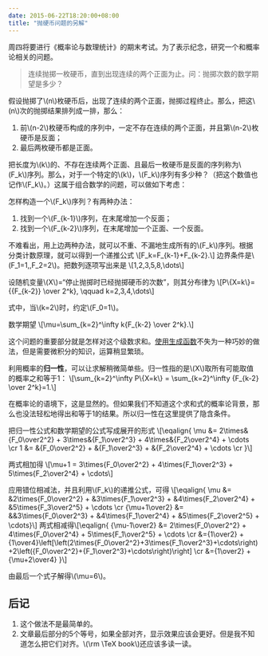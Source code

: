 ```yaml
---
date: 2015-06-22T18:20:00+08:00
title: "抛硬币问题的另解"
---
```


周四将要进行《概率论与数理统计》的期末考试。为了表示纪念，研究一个和概率论相关的问题。

> 连续抛掷一枚硬币，直到出现连续的两个正面为止。问：抛掷次数的数学期望是多少？

<!--more-->

假设抛掷了\\(n\\)枚硬币后，出现了连续的两个正面，抛掷过程终止。那么，把这\\(n\\)次的抛掷结果排列成一排，那么：

1. 前\\(n-2\\)枚硬币构成的序列中，一定不存在连续的两个正面，并且第\\(n-2\\)枚硬币是反面；
2. 最后两枚硬币都是正面。

把长度为\\(k\\)的、不存在连续两个正面、且最后一枚硬币是反面的序列称为\\(F\_k\\)序列。那么，对于一个特定的\\(k\\)，\\(F\_k\\)序列有多少种？（把这个数值也记作\\(F\_k\\)。）这属于组合数学的问题，可以做如下考虑：

怎样构造一个\\(F\_k\\)序列？有两种办法：

1. 找到一个\\(F\_{k-1}\\)序列，在末尾增加一个反面；
2. 找到一个\\(F\_{k-2}\\)序列，在末尾增加一个正面、一个反面。

不难看出，用上边两种办法，就可以不重、不漏地生成所有的\\(F\_k\\)序列。根据分类计数原理，就可以得到一个递推公式
\\[F\_k=F\_{k-1}+F\_{k-2}.\\]
边界条件是\\(F\_1=1,\,F\_2=2\\)。把数列逐项写出来是
\\[1,2,3,5,8,\dots\\]

设随机变量\\(X\\)=“停止抛掷时已经抛掷硬币的次数”，则其分布律为
\\[P\\{X=k\\}={{F\_{k-2}} \over 2^k}, \qquad k=2,3,4,\dots\\]

式中，当\\(k=2\\)时，约定\\(F\_0=1\\)。

数学期望
\\[\mu=\sum\_{k=2}^\infty k{F\_{k-2} \over 2^k}.\\]

这个问题的重要部分就是怎样对这个级数求和。[使用生成函数][matrix67]不失为一种巧妙的做法，但是需要微积分的知识，运算稍显繁琐。

利用概率的**归一性**，可以让求解稍微简单些。归一性指的是\\(X\\)取所有可能取值的概率之和等于1：
\\[\sum\_{k=2}^\infty P\\{X=k\\} = \sum\_{k=2}^\infty {F\_{k-2} \over 2^k}=1.\\]

在概率论的语境下，这是显然的。但如果我们不知道这个求和式的概率论背景，那么也没法轻松地得出和等于1的结果。所以归一性在这里提供了隐含条件。

把归一性公式和数学期望的公式写成展开的形式
\\[\eqalign{
\mu &= 2\times&{F\_0\over2^2} + 3\times&{F\_1\over2^3} + 4\times&{F\_2\over2^4} + \cdots \cr
1 &= &{F\_0\over2^2} + &{F\_1\over2^3} + &{F\_2\over2^4} + \cdots \cr
}\\]

两式相加得
\\[\mu+1 = 3\times{F\_0\over2^2} + 4\times{F\_1\over2^3} + 5\times{F\_2\over2^4} + \cdots\\]

应用错位相减法，并且利用\\(F\_k\\)的递推公式，可得
\\[\eqalign{
\mu &= &2\times{F\_0\over2^2} + &3\times{F\_1\over2^3} + &4\times{F\_2\over2^4} + &5\times{F\_3\over2^5} + \cdots \cr
{\mu+1\over2} &= &&3\times{F\_0\over2^3} + &4\times{F\_1\over2^4} + &5\times{F\_2\over2^5} + \cdots}\\]
两式相减得\\[\eqalign{
{\mu-1\over2} &= 2\times{F\_0\over2^2} + 4\times{F\_0\over2^4} + 5\times{F\_1\over2^5} + \cdots \cr
&={1\over2} + {1\over4}\left[\left(2\times{F\_0\over2^2}+3\times{F\_1\over2^3}+\cdots\right)+2\left({F\_0\over2^2}+{F\_1\over2^3}+\cdots\right)\right] \cr
&={1\over2} + {\mu+2\over4}
}\\]

由最后一个式子解得\\(\mu=6\\)。

## 后记

1. 这个做法不是最简单的。
2. 文章最后部分的5个等号，如果全部对齐，显示效果应该会更好。但是我不知道怎么把它们对齐。\\(\rm \TeX book\\)还应该多读一读。

[matrix67]: http://www.matrix67.com/blog/archives/4534
